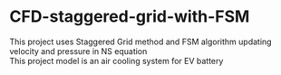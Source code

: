 # CFD-staggered-grid-with-FSM
This project uses Staggered Grid method and FSM algorithm updating velocity and pressure in NS equation<br/>
This project model is an air cooling system for EV battery
